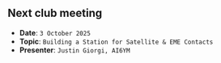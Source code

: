 ## Next club meeting
* **Date**: `3 October 2025`
* **Topic**: `Building a Station for Satellite & EME Contacts`
* **Presenter**: `Justin Giorgi, AI6YM`
